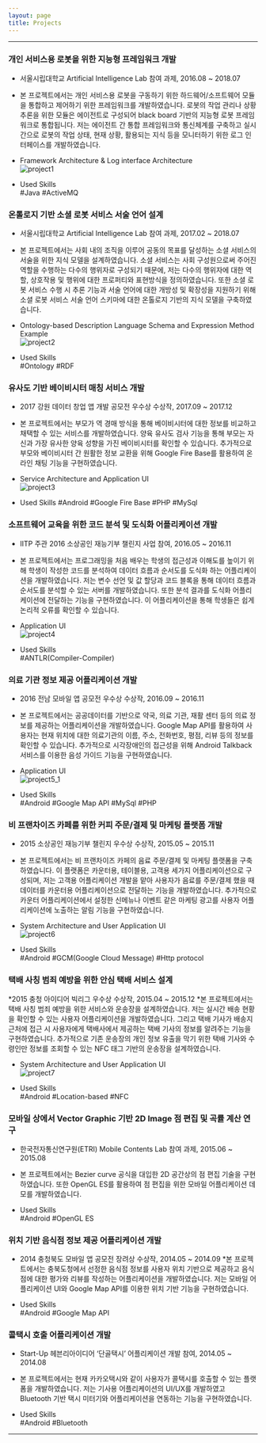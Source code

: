 ```yaml
---
layout: page
title: Projects
---
```


------------------------------------------------------------------------------------------------

### 개인 서비스용 로봇을 위한 지능형 프레임워크 개발 
* 서울시립대학교 Artificial Intelligence Lab 참여 과제, 2016.08 ~ 2018.07     
* 본 프로젝트에서는 개인 서비스용 로봇을 구동하기 위한 하드웨어/소프트웨어 모듈을 통합하고 제어하기 위한 프레임워크를 개발하였습니다.
로봇의 작업 관리나 상황추론을 위한 모듈은 에이전트로 구성되어 black board 기반의 지능형 로봇 프레임워크로 통합됩니다.
저는 에이전트 간 통합 프레임워크와 통신체계를 구축하고 실시간으로 로봇의 작업 상태, 현재 상황, 활용되는 지식 등을 모니터하기 위한 
로그 인터페이스를 개발하였습니다.
               
* Framework Architecture & Log interface Architecture         
![project1](public/project_img/project1_img1.png)
               
* Used Skills        
\#Java #ActiveMQ            
                       
                       
### 온톨로지 기반 소셜 로봇 서비스 서술 언어 설계 
* 서울시립대학교 Artificial Intelligence Lab 참여 과제, 2017.02 ~ 2018.07
* 본 프로젝트에서는 사회 내의 조직을 이루어 공동의 목표를 달성하는 소셜 서비스의 서술을 위한 지식 모델을 설계하였습니다.
소셜 서비스는 사회 구성원으로써 주어진 역할을 수행하는 다수의 행위자로 구성되기 때문에, 저는 다수의 행위자에 대한 역할,
상호작용 및 행위에 대한 프로퍼티와 표현방식을 정의하였습니다. 또한 소셜 로봇 서비스 수행 시 추론 기능과 서술 언어에 대한 개방성 및 
확장성을 지원하기 위해 소셜 로봇 서비스 서술 언어 스키마에 대한 온톨로지 기반의 지식 모델을 구축하였습니다. 
               
* Ontology-based Description Language Schema and Expression Method Example		
![project2](public/project_img/project2_img1.png) 
               
* Used Skills                        
\#Ontology #RDF 
                       
                                              
### 유사도 기반 베이비시터 매칭 서비스 개발 
* 2017 강원 데이터 창업 앱 개발 공모전 우수상 수상작, 2017.09 ~ 2017.12 
* 본 프로젝트에서는 부모가 역 경매 방식을 통해 베이비시터에 대한 정보를 비교하고 채택할 수 있는 서비스를 개발하였습니다.
양육 유사도 검사 기능을 통해 부모는 자신과 가장 유사한 양육 성향을 가진 베이비시터를 확인할 수 있습니다. 
추가적으로 부모와 베이비시터 간 원활한 정보 교환을 위해 Google Fire Base를 활용하여 온라인 채팅 기능을 구현하였습니다.  
                       
* Service Architecture and Application UI		
![project3](public/project_img/project3_img1.png)		
		
* Used Skills #Android
\#Google Fire Base #PHP #MySql
                       
                                              
### 소프트웨어 교육을 위한 코드 분석 및 도식화 어플리케이션 개발 
* IITP 주관 2016 소상공인 재능기부 챌린지 사업 참여, 2016.05 ~ 2016.11 
* 본 프로젝트에서는 프로그래밍을 처음 배우는 학생의 접근성과 이해도를 높이기 위해 학생이 작성한 코드를 분석하여 데이터 흐름과
순서도를 도식화 하는 어플리케이션을 개발하였습니다. 저는 변수 선언 및 값 할당과 코드 블록을 통해 데이터 흐름과 순서도를 
분석할 수 있는 서버를 개발하였습니다. 또한 분석 결과를 도식화 어플리케이션에 전달하는 기능을 구현하였습니다.
이 어플리케이션을 통해 학생들은 쉽게 논리적 오류를 확인할 수 있습니다. 
                        
* Application UI 		
![project4](public/project_img/project4_img1.png)
                        
* Used Skills                       
\#ANTLR(Compiler-Compiler) 
                       
                                             
### 의료 기관 정보 제공 어플리케이션 개발 
* 2016 전남 모바일 앱 공모전 우수상 수상작, 2016.09 ~ 2016.11 
* 본 프로젝트에서는 공공데이터를 기반으로 약국, 의료 기관, 재활 센터 등의 의료 정보를 제공하는 어플리케이션을 개발하였습니다.
Google Map API를 활용하여 사용자는 현재 위치에 대한 의료기관의 이름, 주소, 전화번호, 평점, 리뷰 등의 정보를 확인할 수 있습니다.
추가적으로 시각장애인의 접근성을 위해 Android Talkback 서비스를 이용한 음성 가이드 기능을 구현하였습니다. 
                        
* Application UI 		
![project5_1](public/project_img/project5_img2.png)
                        
* Used Skills                        
\#Android #Google Map API #MySql #PHP 
                       
                                              
### 비 프랜차이즈 카페를 위한 커피 주문/결제 및 마케팅 플랫폼 개발 
* 2015 소상공인 재능기부 챌린지 우수상 수상작, 2015.05 ~ 2015.11 
* 본 프로젝트에서는 비 프랜차이즈 카페의 음료 주문/결제 및 마케팅 플랫폼을 구축하였습니다.
이 플랫폼은 카운터용, 테이블용, 고객용 세가지 어플리케이션으로 구성되며,
저는 고객용 어플리케이션 개발을 맡아 사용자가 음료를 주문/결제 했을 때 데이터를 카운터용 어플리케이션으로 전달하는 기능을 개발하였습니다.
추가적으로 카운터 어플리케이션에서 설정한 신메뉴나 이벤트 같은 마케팅 광고를 사용자 어플리케이션에 노출하는 알림 기능을 구현하였습니다. 
                        
* System Architecture and User Application UI 		
![project6](public/project_img/project6_img1.png)		
                       
* Used Skills                       
 \#Android #GCM(Google Cloud Message) #Http protocol 
                       
                                              
### 택배 사칭 범죄 예방을 위한 안심 택배 서비스 설계 
*2015 충청 아이디어 빅리그 우수상 수상작, 2015.04 ~ 2015.12 
*본 프로젝트에서는 택배 사칭 범죄 예방을 위한 서비스와 운송장을 설계하였습니다.
저는 실시간 배송 현황을 확인할 수 있는 사용자 어플리케이션을 개발하였습니다.
그리고 택배 기사가 배송지 근처에 접근 시 사용자에게 택배사에서 제공하는 택배 기사의 정보를 알려주는 기능을 구현하였습니다.
추가적으로 기존 운송장의 개인 정보 유출을 막기 위한 택배 기사와 수령인만 정보를 조회할 수 있는 NFC 태그 기반의 운송장을 설계하였습니다. 
                        
* System Architecture and User Application UI 		
![project7](public/project_img/project7_img1.jpg)		
                       
* Used Skills                       
 \#Android #Location-based #NFC  
                       
                       
### 모바일 상에서 Vector Graphic 기반 2D Image 점 편집 및 곡률 계산 연구 
* 한국전자통신연구원(ETRI) Mobile Contents Lab 참여 과제, 2015.06 ~ 2015.08 
* 본 프로젝트에서는 Bezier curve 공식을 대입한 2D 공간상의 점 편집 기술을 구현하였습니다.
또한 OpenGL ES를 활용하여 점 편집을 위한 모바일 어플리케이션 데모를 개발하였습니다. 
                        
* Used Skills                        
\#Android #OpenGL ES 
                        
                                               
### 위치 기반 음식점 정보 제공 어플리케이션 개발 
* 2014 충청북도 모바일 앱 공모전 장려상 수상작, 2014.05 ~ 2014.09 
*본 프로젝트에서는 충북도청에서 선정한 음식점 정보를 사용자 위치 기반으로 제공하고 음식점에 대한 평가와 리뷰를 작성하는 어플리케이션을 개발하였습니다.
 저는 모바일 어플리케이션 UI와 Google Map API를 이용한 위치 기반 기능을 구현하였습니다. 
                        
* Used Skills                        
\#Android #Google Map API 
                        
                        
### 콜택시 호출 어플리케이션 개발 
* Start-Up 헤븐리아이디어 ‘단골택시’ 어플리케이션 개발 참여, 2014.05 ~ 2014.08 
* 본 프로젝트에서는 현재 카카오택시와 같이 사용자가 콜택시를 호출할 수 있는 플랫폼을 개발하였습니다.
저는 기사용 어플리케이션의 UI/UX를 개발하였고 Bluetooth 기반 택시 미터기와 어플리케이션을 연동하는 기능을 구현하였습니다. 
                        
* Used Skills                                               
\#Android #Bluetooth 
                                                                       
------------------------------------------------------------------------------------------------
